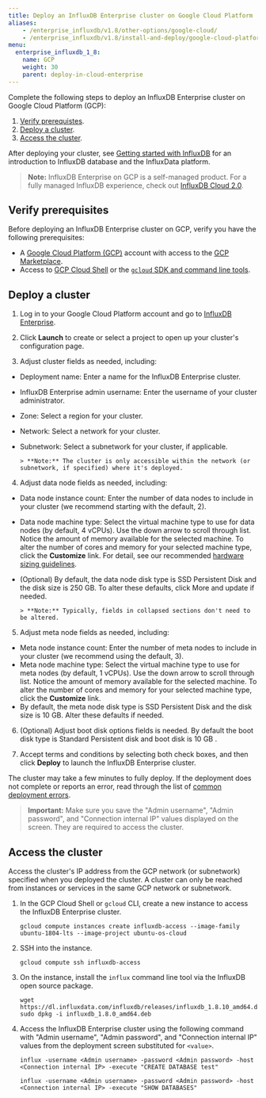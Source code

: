 ```yaml
---
title: Deploy an InfluxDB Enterprise cluster on Google Cloud Platform
aliases:
    - /enterprise_influxdb/v1.8/other-options/google-cloud/
    - /enterprise_influxdb/v1.8/install-and-deploy/google-cloud-platform/
menu:
  enterprise_influxdb_1_8:
    name: GCP
    weight: 30
    parent: deploy-in-cloud-enterprise
---
```


Complete the following steps to deploy an InfluxDB Enterprise cluster on Google Cloud Platform (GCP):

1. [Verify prerequistes](#verify-prerequisites).
2. [Deploy a cluster](#deploy-a-cluster).
3. [Access the cluster](#access-the-cluster).

After deploying your cluster, see [Getting started with InfluxDB](/platform/introduction/getting-started) for an introduction to InfluxDB database and the InfluxData platform.

>**Note:** InfluxDB Enterprise on GCP is a self-managed product. For a fully managed InfluxDB experience, check out [InfluxDB Cloud 2.0](/https://v2.docs.influxdata.com/v2.0/cloud/get-started/).

## Verify prerequisites

Before deploying an InfluxDB Enterprise cluster on GCP, verify you have the following prerequisites:

- A [Google Cloud Platform (GCP)](https://cloud.google.com/) account with access to the [GCP Marketplace](https://cloud.google.com/marketplace/).
- Access to [GCP Cloud Shell](https://cloud.google.com/shell/) or the [`gcloud` SDK and command line tools](https://cloud.google.com/sdk/).

## Deploy a cluster

1. Log in to your Google Cloud Platform account and go to [InfluxDB Enterprise](https://console.cloud.google.com/marketplace/details/influxdata-public/influxdb-enterprise-vm).

2. Click **Launch** to create or select a project to open up your cluster's configuration page.

3. Adjust cluster fields as needed, including:

  - Deployment name: Enter a name for the InfluxDB Enterprise cluster.
  - InfluxDB Enterprise admin username: Enter the username of your cluster administrator.
  - Zone: Select a region for your cluster.
  - Network: Select a network for your cluster.
  - Subnetwork: Select a subnetwork for your cluster, if applicable.

        > **Note:** The cluster is only accessible within the network (or subnetwork, if specified) where it's deployed.

4. Adjust data node fields as needed, including:

  - Data node instance count: Enter the number of data nodes to include in your cluster (we recommend starting with the default, 2).
  - Data node machine type: Select the virtual machine type to use for data nodes (by default, 4 vCPUs). Use the down arrow to scroll through list. Notice the amount of memory available for the selected machine. To alter the number of cores and memory for your selected machine type, click the **Customize** link. For detail, see our recommended [hardware sizing guidelines](/influxdb/v1.8/guides/hardware_sizing/).
  - (Optional) By default, the data node disk type is SSD Persistent Disk and the disk size is 250 GB. To alter these defaults, click More and update if needed.

        > **Note:** Typically, fields in collapsed sections don't need to be altered.

5. Adjust meta node fields as needed, including:

  - Meta node instance count: Enter the number of meta nodes to include in your cluster (we recommend using the default, 3).
  - Meta node machine type: Select the virtual machine type to use for meta nodes (by default, 1 vCPUs). Use the down arrow to scroll through list. Notice the amount of memory available for the selected machine. To alter the number of cores and memory for your selected machine type, click the **Customize** link.
  - By default, the meta node disk type is SSD Persistent Disk and the disk size is 10 GB. Alter these defaults if needed.

6. (Optional) Adjust boot disk options fields is needed. By default the boot disk type is Standard Persistent disk and boot disk is 10 GB .

7. Accept terms and conditions by selecting both check boxes, and then click **Deploy** to launch the InfluxDB Enterprise cluster.

The cluster may take a few minutes to fully deploy. If the deployment does not complete or reports an error, read through the list of [common deployment errors](https://cloud.google.com/marketplace/docs/troubleshooting).

> **Important:** Make sure you save the "Admin username", "Admin password", and "Connection internal IP" values displayed on the screen. They are required to access the cluster.

## Access the cluster

Access the cluster's IP address from the GCP network (or subnetwork) specified when you deployed the cluster. A cluster can only be reached from instances or services in the same GCP network or subnetwork.

1. In the GCP Cloud Shell or `gcloud` CLI, create a new instance to access the InfluxDB Enterprise cluster.

    ```
    gcloud compute instances create influxdb-access --image-family ubuntu-1804-lts --image-project ubuntu-os-cloud
    ```

2. SSH into the instance.

    ```
    gcloud compute ssh influxdb-access
    ```

3. On the instance, install the `influx` command line tool via the InfluxDB open source package.

    ```
    wget https://dl.influxdata.com/influxdb/releases/influxdb_1.8.10_amd64.deb
    sudo dpkg -i influxdb_1.8.0_amd64.deb
    ```

4. Access the InfluxDB Enterprise cluster using the following command with "Admin username", "Admin password", and "Connection internal IP" values from the deployment screen substituted for `<value>`.

    ```
    influx -username <Admin username> -password <Admin password> -host <Connection internal IP> -execute "CREATE DATABASE test"

    influx -username <Admin username> -password <Admin password> -host <Connection internal IP> -execute "SHOW DATABASES"
    ```
